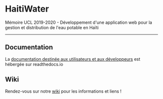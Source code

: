# HaitiWater
Mémoire UCL 2019-2020 - Développement d'une application web pour la gestion et distribution de l'eau potable en Haïti
***
## Documentation
La [documentation destinée aux utilisateurs et aux développeurs](https://haitiwater.readthedocs.io/fr/latest/) est hébergée sur readthedocs.io

## Wiki
Rendez-vous sur notre [wiki](https://github.com/AdrienHalletUCL/HaitiWater/wiki) pour les informations et liens !

